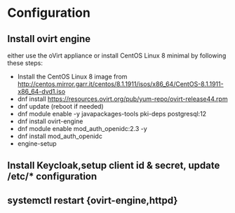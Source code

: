 # Configuration
## Install ovirt engine
either use the oVirt appliance or install CentOS Linux 8 minimal by following these steps:
- Install the CentOS Linux 8 image from http://centos.mirror.garr.it/centos/8.1.1911/isos/x86_64/CentOS-8.1.1911-x86_64-dvd1.iso
- dnf install https://resources.ovirt.org/pub/yum-repo/ovirt-release44.rpm
- dnf update (reboot if needed)
- dnf module enable -y javapackages-tools pki-deps postgresql:12
- dnf install ovirt-engine
- dnf module enable mod_auth_openidc:2.3 -y
- dnf install mod_auth_openidc
- engine-setup

## Install Keycloak,setup client id & secret, update /etc/* configuration

## systemctl restart {ovirt-engine,httpd}
